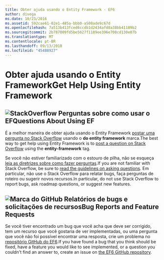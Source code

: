 ```yaml
---
title: Obter ajuda usando o Entity Framework - EF6
author: divega
ms.date: 10/23/2016
ms.assetid: 592cae61-02e1-485a-bbb0-a508ade9c67d
ms.openlocfilehash: 7a513b413fced6ccdb1d2434afd8a38bb41189b2
ms.sourcegitcommit: 2b787009fd5be5627f1189ee396e708cd130e07b
ms.translationtype: MT
ms.contentlocale: pt-BR
ms.lasthandoff: 09/13/2018
ms.locfileid: "45488927"
---
```

# <a name="get-help-using-entity-framework"></a><span data-ttu-id="ba269-102">Obter ajuda usando o Entity Framework</span><span class="sxs-lookup"><span data-stu-id="ba269-102">Get Help Using Entity Framework</span></span>
## <a name="stackoverflowef6mediastackoverflowpng-questions-about-using-ef"></a>![StackOverflow](~/ef6/media/stackoverflow.png) <span data-ttu-id="ba269-104">Perguntas sobre como usar o EF</span><span class="sxs-lookup"><span data-stu-id="ba269-104">Questions About Using EF</span></span>  

<span data-ttu-id="ba269-105">É a melhor maneira de obter ajuda usando o Entity Framework [postar uma pergunta no Stack Overflow](http://stackoverflow.com/questions/ask) usando o **do entity framework** marca.</span><span class="sxs-lookup"><span data-stu-id="ba269-105">The best way to get help using Entity Framework is to [post a question on Stack Overflow](http://stackoverflow.com/questions/ask) using the **entity-framework** tag.</span></span>  

<span data-ttu-id="ba269-106">Se você não estiver familiarizado com o estouro de pilha, não se esqueça [leia as diretrizes sobre como fazer perguntas](http://stackoverflow.com/help/asking).</span><span class="sxs-lookup"><span data-stu-id="ba269-106">If you are not familiar with Stack Overflow, be sure to [read the guidelines on asking questions](http://stackoverflow.com/help/asking).</span></span> <span data-ttu-id="ba269-107">Em particular, não use o Stack Overflow para relatar bugs, faça perguntas de roteiro ou sugerir novos recursos.</span><span class="sxs-lookup"><span data-stu-id="ba269-107">In particular, do not use Stack Overflow to report bugs, ask roadmap questions, or suggest new features.</span></span>  

## <a name="github-markef6mediagithub-mark-32pxpng-bug-reports-and-feature-requests"></a>![Marca do GitHub](~/ef6/media/github-mark-32px.png) <span data-ttu-id="ba269-109">Relatórios de bugs e solicitações de recursos</span><span class="sxs-lookup"><span data-stu-id="ba269-109">Bug Reports and Feature Requests</span></span>  

<span data-ttu-id="ba269-110">Se você tiver encontrado um bug que você acha que deve ser corrigido, tem um recurso que você gostaria de ver implementadas, ou uma pergunta que você não foi possível encontrar uma resposta, crie um problema no [repositório GitHub do EF6](https://github.com/aspnet/EntityFramework6/issues).</span><span class="sxs-lookup"><span data-stu-id="ba269-110">If you have found a bug that you think should be fixed, have a feature you would like to see implemented, or a question you couldn't find an answer to, create an issue on [the EF6 GitHub repository](https://github.com/aspnet/EntityFramework6/issues).</span></span>
